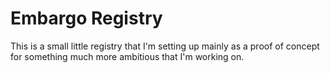 # Embargo Registry

This is a small little registry that I'm setting up mainly as a proof of concept for something much more ambitious that I'm working on.